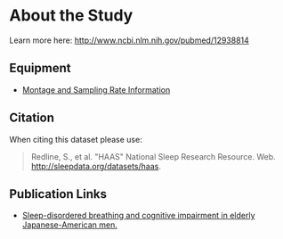 # About the Study

Learn more here: http://www.ncbi.nlm.nih.gov/pubmed/12938814

## Equipment
- [Montage and Sampling Rate Information](https://sleepdata.org/datasets/haas/pages/equipment/montage-and-sampling-rate-information.md)

## Citation

When citing this dataset please use:

> Redline, S., et al. "HAAS" National Sleep Research Resource. Web. http://sleepdata.org/datasets/haas.

## Publication Links

- [Sleep-disordered breathing and cognitive impairment in elderly Japanese-American men.](http://www.ncbi.nlm.nih.gov/pubmed/12938814)
